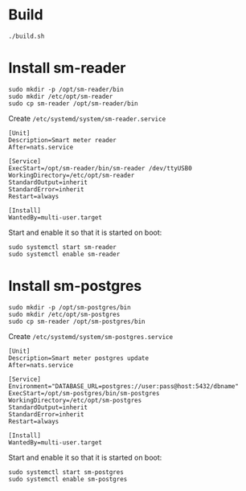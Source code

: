 # Build
`./build.sh`

# Install sm-reader
```
sudo mkdir -p /opt/sm-reader/bin
sudo mkdir /etc/opt/sm-reader
sudo cp sm-reader /opt/sm-reader/bin
```

Create `/etc/systemd/system/sm-reader.service`
```
[Unit]
Description=Smart meter reader
After=nats.service

[Service]
ExecStart=/opt/sm-reader/bin/sm-reader /dev/ttyUSB0
WorkingDirectory=/etc/opt/sm-reader
StandardOutput=inherit
StandardError=inherit
Restart=always

[Install]
WantedBy=multi-user.target
```

Start and enable it so that it is started on boot:
```
sudo systemctl start sm-reader
sudo systemctl enable sm-reader
```

# Install sm-postgres
```
sudo mkdir -p /opt/sm-postgres/bin
sudo mkdir /etc/opt/sm-postgres
sudo cp sm-reader /opt/sm-postgres/bin
```

Create `/etc/systemd/system/sm-postgres.service`
```
[Unit]
Description=Smart meter postgres update
After=nats.service

[Service]
Environment="DATABASE_URL=postgres://user:pass@host:5432/dbname"
ExecStart=/opt/sm-postgres/bin/sm-postgres
WorkingDirectory=/etc/opt/sm-postgres
StandardOutput=inherit
StandardError=inherit
Restart=always

[Install]
WantedBy=multi-user.target
```

Start and enable it so that it is started on boot:
```
sudo systemctl start sm-postgres
sudo systemctl enable sm-postgres
```
